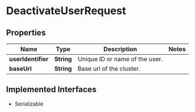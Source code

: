 

# DeactivateUserRequest


## Properties

| Name | Type | Description | Notes |
|------------ | ------------- | ------------- | -------------|
|**userIdentifier** | **String** | Unique ID or name of the user. |  |
|**baseUrl** | **String** | Base url of the cluster. |  |


## Implemented Interfaces

* Serializable


